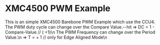 # XMC4500 PWM Example
This is an simple XMC4500 Barebone PWM Example which use the CCU4.
The PWM duty cycle can change over the Compare Value.--hit
    => DC = 1 - Compare-Value // (<Period-Value> +1)\n
The PWM Frequency can change over the Period Value.\n
    => T  = <Period-Value> + 1 // only for Edge Aligned Mode\n


